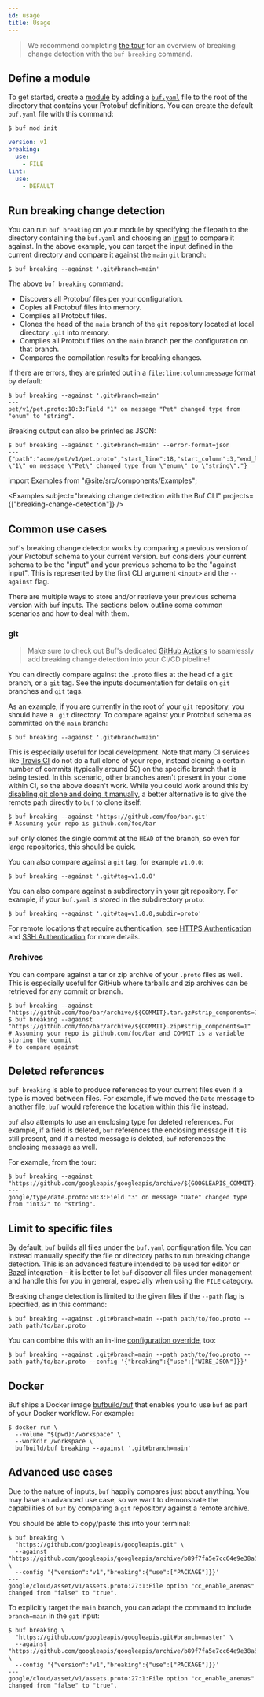 ```yaml
---
id: usage
title: Usage
---
```


> We recommend completing [the tour](../tour/detect-breaking-changes.md) for an overview of breaking
> change detection with the `buf breaking` command.

## Define a module

To get started, create a [module](../bsr/overview.md#modules) by adding a [`buf.yaml`](../configuration/v1/buf-yaml.md)
file to the root of the directory that contains your Protobuf definitions. You can create the default `buf.yaml`
file with this command:

```terminal
$ buf mod init
```

```yaml title="buf.yaml"
version: v1
breaking:
  use:
    - FILE
lint:
  use:
    - DEFAULT
```

## Run breaking change detection

You can run `buf breaking` on your module by specifying the filepath to the directory containing the `buf.yaml`
and choosing an [input](../reference/inputs.md) to compare it against. In the above example, you can target the
input defined in the current directory and compare it against the `main` `git` branch:

```terminal
$ buf breaking --against '.git#branch=main'
```

The above `buf breaking` command:

  - Discovers all Protobuf files per your configuration.
  - Copies all Protobuf files into memory.
  - Compiles all Protobuf files.
  - Clones the head of the `main` branch of the `git` repository located at local directory `.git` into memory.
  - Compiles all Protobuf files on the `main` branch per the configuration on that branch.
  - Compares the compilation results for breaking changes.

If there are errors, they are printed out in a `file:line:column:message` format by default:

```terminal
$ buf breaking --against '.git#branch=main'
---
pet/v1/pet.proto:18:3:Field "1" on message "Pet" changed type from "enum" to "string".
```

Breaking output can also be printed as JSON:

```terminal
$ buf breaking --against '.git#branch=main' --error-format=json
---
{"path":"acme/pet/v1/pet.proto","start_line":18,"start_column":3,"end_line":18,"end_column":9,"type":"FIELD_SAME_TYPE","message":"Field \"1\" on message \"Pet\" changed type from \"enum\" to \"string\"."}
```

import Examples from "@site/src/components/Examples";

<Examples subject="breaking change detection with the Buf CLI" projects={["breaking-change-detection"]} />

## Common use cases

`buf`'s breaking change detector works by comparing a previous version of your Protobuf schema to
your current version. `buf` considers your current schema to be the "input" and your previous schema
to be the "against input". This is represented by the first CLI argument `<input>` and the `--against`
flag.

There are multiple ways to store and/or retrieve your previous schema version with `buf` inputs.
The sections below outline some common scenarios and how to deal with them.

### git

> Make sure to check out Buf's dedicated [GitHub Actions](../ci-cd/github-actions.md) to seamlessly add
> breaking change detection into your CI/CD pipeline!

You can directly compare against the `.proto` files at the head of a `git` branch, or a `git` tag.
See the inputs documentation for details on `git` branches and `git` tags.

As an example, if you are currently in the root of your `git` repository, you should have a `.git`
directory. To compare against your Protobuf schema as committed on the `main` branch:

```terminal
$ buf breaking --against '.git#branch=main'
```

This is especially useful for local development. Note that many CI services like [Travis CI](https://travis-ci.com/)
do not do a full clone of your repo, instead cloning a certain number of commits (typically around 50)
on the specific branch that is being tested. In this scenario, other branches aren't present
in your clone within CI, so the above doesn't work. While you could work around this by [disabling git
clone and doing it manually](https://docs.travis-ci.com/user/customizing-the-build/#disabling-git-clone),
a better alternative is to give the remote path directly to `buf` to clone itself:

```terminal
$ buf breaking --against 'https://github.com/foo/bar.git'
# Assuming your repo is github.com/foo/bar
```

`buf` only clones the single commit at the `HEAD` of the branch, so even for large repositories, this
should be quick.

You can also compare against a `git` tag, for example `v1.0.0`:

```terminal
$ buf breaking --against '.git#tag=v1.0.0'
```

You can also compare against a subdirectory in your git repository. For example, if your `buf.yaml` is
stored in the subdirectory `proto`:


```terminal
$ buf breaking --against '.git#tag=v1.0.0,subdir=proto'
```

For remote locations that require authentication, see [HTTPS Authentication](../reference/inputs.md#https) and
[SSH Authentication](../reference/inputs.md#ssh) for more details.

### Archives

You can compare against a tar or zip archive of your `.proto` files as well. This is especially useful for
GitHub where tarballs and zip archives can be retrieved for any commit or branch.

```terminal
$ buf breaking --against "https://github.com/foo/bar/archive/${COMMIT}.tar.gz#strip_components=1"
$ buf breaking --against "https://github.com/foo/bar/archive/${COMMIT}.zip#strip_components=1"
# Assuming your repo is github.com/foo/bar and COMMIT is a variable storing the commit
# to compare against
```

## Deleted references

`buf breaking` is able to produce references to your current files even if a type is moved between
files. For example, if we moved the `Date` message to another file, `buf` would reference the location
within this file instead.

`buf` also attempts to use an enclosing type for deleted references. For example, if a field is deleted,
`buf` references the enclosing message if it is still present, and if a nested message is deleted, `buf`
references the enclosing message as well.

For example, from the tour:

```terminal
$ buf breaking --against "https://github.com/googleapis/googleapis/archive/${GOOGLEAPIS_COMMIT}.tar.gz#strip_components=1"
---
google/type/date.proto:50:3:Field "3" on message "Date" changed type from "int32" to "string".
```

## Limit to specific files

By default, `buf` builds all files under the `buf.yaml` configuration file. You can instead
manually specify the file or directory paths to run breaking change detection. This is an advanced
feature intended to be used for editor or [Bazel](/build-systems/bazel.md) integration - it is better
to let `buf` discover all files under management and handle this for you in general, especially when
using the `FILE` category.

Breaking change detection is limited to the given files if the `--path` flag is specified, as in
this command:

```terminal
$ buf breaking --against .git#branch=main --path path/to/foo.proto --path path/to/bar.proto
```

You can combine this with an in-line [configuration override](../configuration/overview.md#configuration-override), too:

```terminal
$ buf breaking --against .git#branch=main --path path/to/foo.proto --path path/to/bar.proto --config '{"breaking":{"use":["WIRE_JSON"]}}'
```

## Docker

Buf ships a Docker image [bufbuild/buf](https://hub.docker.com/r/bufbuild/buf) that enables
you to use `buf` as part of your Docker workflow. For example:

```terminal
$ docker run \
  --volume "$(pwd):/workspace" \
  --workdir /workspace \
  bufbuild/buf breaking --against '.git#branch=main'
```

## Advanced use cases

Due to the nature of inputs, `buf` happily compares just about anything. You may have an advanced
use case, so we want to demonstrate the capabilities of `buf` by comparing a `git` repository against a remote
archive.

You should be able to copy/paste this into your terminal:

```terminal
$ buf breaking \
  "https://github.com/googleapis/googleapis.git" \
  --against "https://github.com/googleapis/googleapis/archive/b89f7fa5e7cc64e9e38a59c97654616ad7b5932d.tar.gz#strip_components=1" \
  --config '{"version":"v1","breaking":{"use":["PACKAGE"]}}'
---
google/cloud/asset/v1/assets.proto:27:1:File option "cc_enable_arenas" changed from "false" to "true".
```

To explicitly target the `main` branch, you can adapt the command to include `branch=main` in the
`git` input:

```terminal {2}
$ buf breaking \
  "https://github.com/googleapis/googleapis.git#branch=master" \
  --against "https://github.com/googleapis/googleapis/archive/b89f7fa5e7cc64e9e38a59c97654616ad7b5932d.tar.gz#strip_components=1" \
  --config '{"version":"v1","breaking":{"use":["PACKAGE"]}}'
---
google/cloud/asset/v1/assets.proto:27:1:File option "cc_enable_arenas" changed from "false" to "true".
```
